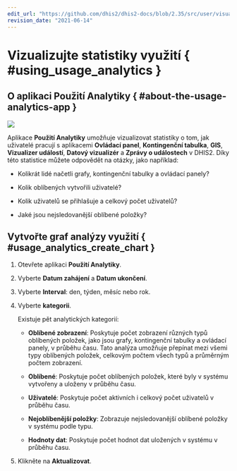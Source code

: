 ```yaml
---
edit_url: "https://github.com/dhis2/dhis2-docs/blob/2.35/src/user/visualize-usage-statistics.md"
revision_date: "2021-06-14"
---
```


# Vizualizujte statistiky využití { #using_usage_analytics }

## O aplikaci Použití Analytiky { #about-the-usage-analytics-app }

![](resources/images/usage_analytics/usage_analytics_interface.png)

Aplikace **Použití Analytiky** umožňuje vizualizovat statistiky o tom, jak uživatelé pracují s aplikacemi **Ovládací panel**, **Kontingenční tabulka**, **GIS**, **Vizualizer událostí**, **Datový vizualizér** a **Zprávy o událostech** v DHIS2. Díky této statistice můžete odpovědět na otázky, jako například:

-   Kolikrát lidé načetli grafy, kontingenční tabulky a ovládací panely?

-   Kolik oblíbených vytvořili uživatelé?

-   Kolik uživatelů se přihlašuje a celkový počet uživatelů?

-   Jaké jsou nejsledovanější oblíbené položky?

## Vytvořte graf analýzy využití { #usage_analytics_create_chart }

1.  Otevřete aplikaci **Použití Analytiky**.

2.  Vyberte **Datum zahájení** a **Datum ukončení**.

3.  Vyberte **Interval**: den, týden, měsíc nebo rok.

4.  Vyberte **kategorii**.

    Existuje pět analytických kategorií:

    -   **Oblíbené zobrazení**: Poskytuje počet zobrazení různých typů oblíbených položek, jako jsou grafy, kontingenční tabulky a ovládací panely, v průběhu času. Tato analýza umožňuje přepínat mezi všemi typy oblíbených položek, celkovým počtem všech typů a průměrným počtem zobrazení.

    -   **Oblíbené**: Poskytuje počet oblíbených položek, které byly v systému vytvořeny a uloženy v průběhu času.

    -   **Uživatelé**: Poskytuje počet aktivních i celkový počet uživatelů v průběhu času.

    -   **Nejoblíbenější položky**: Zobrazuje nejsledovanější oblíbené položky v systému podle typu.

    -   **Hodnoty dat**: Poskytuje počet hodnot dat uložených v systému v průběhu času.

5.  Klikněte na **Aktualizovat**.
